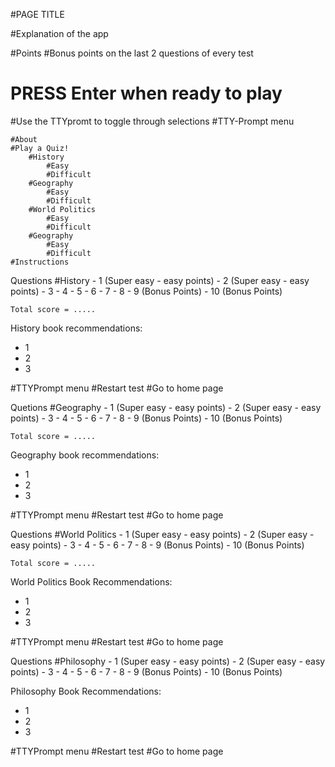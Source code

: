 #PAGE TITLE

#Explanation of the app

#Points 
    #Bonus points on the last 2 questions of every test

# PRESS Enter when ready to play

#Use the TTYpromt to toggle through selections
#TTY-Prompt menu

    #About 
    #Play a Quiz!
        #History
            #Easy
            #Difficult
        #Geography
            #Easy
            #Difficult
        #World Politics
            #Easy
            #Difficult
        #Geography
            #Easy
            #Difficult
    #Instructions
    

Questions
#History
    - 1 (Super easy - easy points)
    - 2 (Super easy - easy points)
    - 3
    - 4
    - 5
    - 6
    - 7
    - 8
    - 9 (Bonus Points)
    - 10 (Bonus Points)
  
    Total score = .....

History book recommendations:
- 1
- 2
- 3
  
#TTYPrompt menu
    #Restart test
    #Go to home page

Quetions
#Geography
    - 1 (Super easy - easy points)
    - 2 (Super easy - easy points)
    - 3
    - 4
    - 5
    - 6
    - 7
    - 8
    - 9 (Bonus Points)
    - 10 (Bonus Points)
  
    Total score = .....
    
Geography book recommendations:
- 1
- 2
- 3

#TTYPrompt menu
    #Restart test
    #Go to home page

Questions
#World Politics
    - 1 (Super easy - easy points)
    - 2 (Super easy - easy points)
    - 3
    - 4
    - 5
    - 6
    - 7
    - 8
    - 9 (Bonus Points)
    - 10 (Bonus Points)
    
    Total score = .....
    
World Politics Book Recommendations:
- 1
- 2
- 3

#TTYPrompt menu
    #Restart test
    #Go to home page

Questions
#Philosophy 
    - 1 (Super easy - easy points)
    - 2 (Super easy - easy points)
    - 3
    - 4
    - 5
    - 6
    - 7
    - 8
    - 9 (Bonus Points)
    - 10 (Bonus Points)

Philosophy Book Recommendations:
- 1
- 2
- 3

#TTYPrompt menu
    #Restart test
    #Go to home page

